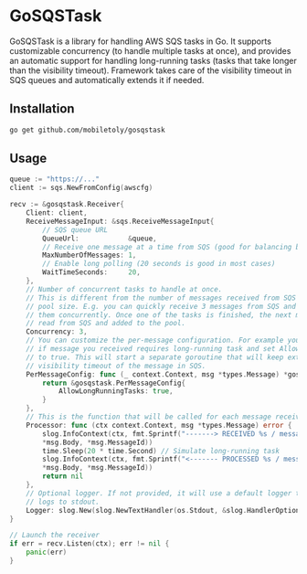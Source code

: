 # GoSQSTask

GoSQSTask is a library for handling AWS SQS tasks in Go. It supports customizable
concurrency (to handle multiple tasks at once), and provides an automatic support
for handling long-running tasks (tasks that take longer than the visibility timeout).
Framework takes care of the visibility timeout in SQS queues and automatically extends
it if needed.

## Installation

```bash
go get github.com/mobiletoly/gosqstask
```

## Usage

```go
queue := "https://..."
client := sqs.NewFromConfig(awscfg)

recv := &gosqstask.Receiver{
    Client: client,
    ReceiveMessageInput: &sqs.ReceiveMessageInput{
        // SQS queue URL
        QueueUrl:            &queue,
        // Receive one message at a time from SQS (good for balancing between multiple microservice instances)
        MaxNumberOfMessages: 1,
        // Enable long polling (20 seconds is good in most cases)
        WaitTimeSeconds:     20,
    },
    // Number of concurrent tasks to handle at once.
    // This is different from the number of messages received from SQS and represents
    // pool size. E.g. you can quickly receive 3 messages from SQS and then process
    // them concurrently. Once one of the tasks is finished, the next message will be
    // read from SQS and added to the pool.
    Concurrency: 3,
    // You can customize the per-message configuration. For example you can check
    // if message you received requires long-running task and set AllowLongRunningTasks
    // to true. This will start a separate goroutine that will keep extending the
    // visibility timeout of the message in SQS.
    PerMessageConfig: func (_ context.Context, msg *types.Message) *gosqstask.PerMessageConfig {
        return &gosqstask.PerMessageConfig{
            AllowLongRunningTasks: true,
        }
    },
    // This is the function that will be called for each message received from SQS.
    Processor: func (ctx context.Context, msg *types.Message) error {
        slog.InfoContext(ctx, fmt.Sprintf("-------> RECEIVED %s / messageId=%s",
        *msg.Body, *msg.MessageId))
        time.Sleep(20 * time.Second) // Simulate long-running task
        slog.InfoContext(ctx, fmt.Sprintf("<------- PROCESSED %s / messageId=%s",
        *msg.Body, *msg.MessageId))
        return nil
    },
    // Optional logger. If not provided, it will use a default logger that
    // logs to stdout.
    Logger: slog.New(slog.NewTextHandler(os.Stdout, &slog.HandlerOptions{Level: slog.LevelDebug})),
}

// Launch the receiver
if err = recv.Listen(ctx); err != nil {
    panic(err)
}

```
